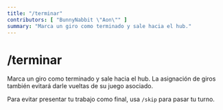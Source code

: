 ```yaml
---
title: "/terminar"
contributors: [ "BunnyNabbit \"Aon\"" ]
summary: "Marca un giro como terminado y sale hacia el hub."
---
```


# /terminar

Marca un giro como terminado y sale hacia el hub. La asignación de giros también evitará darle vueltas de su juego asociado.

Para evitar presentar tu trabajo como final, usa `/skip` para pasar tu turno.
